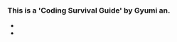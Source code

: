 <h3>This is a 'Coding Survival Guide' by Gyumi an. </h3>
<ul>
<li><a href = "./script/intro.md"></a></li>
<li><a href = "./script/intro.md"></a></li>
</ul>
